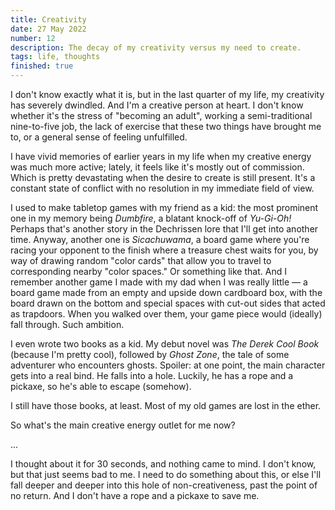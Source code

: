 ```yaml
---
title: Creativity
date: 27 May 2022
number: 12
description: The decay of my creativity versus my need to create.
tags: life, thoughts
finished: true
---
```


I don't know exactly what it is, but in the last quarter of my life, my creativity has severely dwindled. And I'm a creative person at heart. I don't know whether it's the stress of "becoming an adult", working a semi-traditional nine-to-five job, the lack of exercise that these two things have brought me to, or a general sense of feeling unfulfilled.

I have vivid memories of earlier years in my life when my creative energy was much more active; lately, it feels like it's mostly out of commission. Which is pretty devastating when the desire to create is still present. It's a constant state of conflict with no resolution in my immediate field of view.

I used to make tabletop games with my friend as a kid: the most prominent one in my memory being _Dumbfire_, a blatant knock-off of _Yu-Gi-Oh!_ Perhaps that's another story in the Dechrissen lore that I'll get into another time. Anyway, another one is _Sicachuwama_, a board game where you're racing your opponent to the finish where a treasure chest waits for you, by way of drawing random "color cards" that allow you to travel to corresponding nearby "color spaces." Or something like that. And I remember another game I made with my dad when I was really little — a board game made from an empty and upside down cardboard box, with the board drawn on the bottom and special spaces with cut-out sides that acted as trapdoors. When you walked over them, your game piece would (ideally) fall through. Such ambition.

I even wrote two books as a kid. My debut novel was _The Derek Cool Book_ (because I'm pretty cool), followed by _Ghost Zone_, the tale of some adventurer who encounters ghosts. Spoiler: at one point, the main character gets into a real bind. He falls into a hole. Luckily, he has a rope and a pickaxe, so he's able to escape (somehow).

I still have those books, at least. Most of my old games are lost in the ether.

So what's the main creative energy outlet for me now?

...

I thought about it for 30 seconds, and nothing came to mind. I don't know, but that just seems bad to me. I need to do something about this, or else I'll fall deeper and deeper into this hole of non-creativeness, past the point of no return. And I don't have a rope and a pickaxe to save me.
